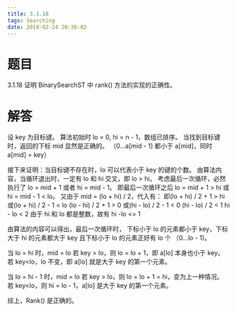 ```yaml
---
title: 3.1.18
tags: Searching
date: 2019-02-24 20:36:02
---
```


# 题目

3.1.18
证明 BinarySearchST 中 rank() 方法的实现的正确性。


# 解答

设 key 为目标键。
算法初始时 lo = 0, hi = n - 1，数组已排序。
当找到目标键时，返回的下标 mid 显然是正确的。
（0...a[mid - 1] 都小于 a[mid]，同时 a[mid] = key）


接下来证明：当目标键不存在时，lo 可以代表小于 key 的键的个数。
由算法内容，当循环退出时，一定有 lo 和 hi 交叉，即 lo > hi。
考虑最后一次循环，必然执行了 lo = mid + 1 或者 hi = mid - 1。
即最后一次循环之后 lo = mid + 1 > hi 或 hi = mid - 1 < lo。
又由于 mid = (lo + hi) / 2，代入有：
即(lo + hi) / 2 + 1 > hi 或(lo + hi) / 2 - 1 < lo
(lo - hi) / 2 + 1 > 0 或(hi - lo) / 2 - 1 < 0
(hi - lo) / 2 < 1
hi - lo < 2
由于 hi 和 lo 都是整数，故有 hi -lo <= 1

由算法的内容可以得出，最后一次循环时，
下标小于 lo 的元素都小于 key，下标大于 hi 的元素都大于 key
且下标小于 lo 的元素正好有 lo 个 （0...lo - 1)。

当 lo = hi 时，mid = lo
若 key > lo，则 lo = lo + 1，即 a[lo] 本身也小于 key。
若 key<lo，lo 不变，即 a[lo] 就是大于 key 的第一个元素。

当 lo = hi - 1 时，mid = lo
若 key > lo，则 lo = lo + 1 = hi，变为上一种情况。
若 key<lo，则 hi = lo - 1，a[lo] 是大于 key 的第一个元素。


综上，Rank() 是正确的。